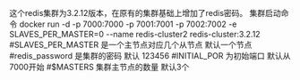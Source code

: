 这个redis集群为3.2.12版本，在原有的集群基础上增加了redis密码。
集群启动命令
docker run  -d -p 7000:7000 -p 7001:7001 -p 7002:7002 -e SLAVES_PER_MASTER=0 --name redis-cluster2 redis-cluster:3.2.12
#SLAVES_PER_MASTER   是一个主节点对应几个从节点 默认一个节点
#redis_password   是集群的密码 默认 123456
#INITIAL_POR  为初始端口 默认从7000开始
#$MASTERS   集群主节点的数量 默认3个

